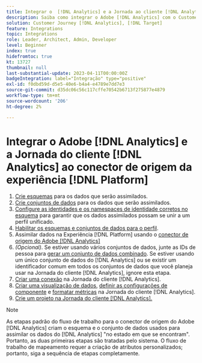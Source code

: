 ```yaml
---
title: Integrar o  [!DNL Analytics] e a Jornada ao cliente [!DNL Analytics] ao tutorial do conector de origem da Experiência [!DNL Platform]
description: Saiba como integrar o Adobe [!DNL Analytics] com o Customer Jornada [!DNL Analytics] usando o conector de origem da Experience [!DNL Platform] .
solution: Customer Journey [!DNL Analytics], [!DNL Target]
feature: Integrations
topic: Integrations
role: Leader, Architect, Admin, Developer
level: Beginner
index: true
hidefromtoc: true
kt: 13727
thumbnail: null
last-substantial-update: 2023-04-11T00:00:00Z
badgeIntegration: label="Integração" type="positive"
exl-id: f0dbd59d-d5e5-40e6-b4a4-e4789e7dd7e3
source-git-commit: d35dc06c56c117cffe70542b6713f275877e4879
workflow-type: tm+mt
source-wordcount: '206'
ht-degree: 2%

---
```


# Integrar o Adobe [!DNL Analytics] e a Jornada do cliente [!DNL Analytics] ao conector de origem da experiência [!DNL Platform]

<ol>
    <li><a href="https://experienceleague.adobe.com/?lang=pt-BR#dashboard/learning" _target="_blank" rel="noopener noreferrer">Crie esquemas</a> para os dados que serão assimilados.</li>
    <li><a href="https://experienceleague.adobe.com/docs/platform-learn/tutorials/data-ingestion/create-datasets-and-ingest-data.html" _target="_blank" rel="noopener noreferrer">Crie conjuntos de dados</a> para os dados que serão assimilados.</a></li>
    <li><a href="https://experienceleague.adobe.com/docs/platform-learn/tutorials/identities/label-ingest-and-verify-identity-data.html?lang=en" _target="_blank" rel="noopener noreferrer">Configure as identidades e os namespaces de identidade corretos no esquema</a> para garantir que os dados assimilados possam se unir a um perfil unificado.</li> 
    <li><a href="https://experienceleague.adobe.com/docs/platform-learn/tutorials/profiles/bring-data-into-the-real-time-customer-profile.html?lang=pt-BR" _target="_blank" rel="noopener noreferrer">Habilitar os esquemas e conjuntos de dados para o perfil</a>.</li>
    <li>Assimilar dados na Experiência [!DNL Platform] usando o <a href="https://experienceleague.adobe.com/docs/platform-learn/tutorials/sources/ingest-data-from-adobe-analytics.html?lang=pt-BR" _target="_blank" rel="noopener noreferrer">conector de origem do Adobe [!DNL Analytics]</a></li>
    <li><i>(Opcional)</i>. Se estiver usando vários conjuntos de dados, junte as IDs de pessoa para <a href="https://experienceleague.adobe.com/docs/analytics-platform/using/cja-connections/combined-dataset.html" _target="_blank" rel="noopener noreferrer">gerar um conjunto de dados combinado</a>. Se estiver usando um único conjunto de dados do [!DNL Analytics] ou se existir um identificador comum em todos os conjuntos de dados que você planeja usar na Jornada do cliente [!DNL Analytics], ignore esta etapa.</li>
    <li><a href="https://experienceleague.adobe.com/docs/customer-journey-analytics-learn/tutorials/connections/connecting-customer-journey-analytics-to-data-sources-in-platform.html?lang=pt-BR" _target="_blank" rel="noopener noreferrer">Criar uma conexão</a> na Jornada do cliente [!DNL Analytics].</li>
    <li><a href="https://experienceleague.adobe.com/docs/customer-journey-analytics-learn/tutorials/data-views/basic-configuration-for-data-views.html" _target="_blank" rel="noopener noreferrer">Criar uma visualização de dados</a>, <a href="https://experienceleague.adobe.com/docs/customer-journey-analytics-learn/tutorials/data-views/configuring-component-settings-in-data-views.html" _target="_blank" rel="noopener noreferrer">definir as configurações de componente</a> e <a href="https://experienceleague.adobe.com/docs/customer-journey-analytics-learn/tutorials/data-views/formatting-metrics-in-data-views.html" _target="_blank" rel="noopener noreferrer">formatar métricas</a> na Jornada do cliente [!DNL Analytics].
    <li><a href="https://experienceleague.adobe.com/docs/customer-journey-analytics-learn/tutorials/analysis-workspace/workspace-projects/build-a-new-project.html?lang=pt-BR" _target="_blank" rel="noopener noreferrer">Crie um projeto na Jornada do cliente [!DNL Analytics].</a></li>
</ol>

>[!NOTE]
>
>As etapas padrão do fluxo de trabalho para o conector de origem do Adobe [!DNL Analytics] criam o esquema e o conjunto de dados usados para assimilar os dados do [!DNL Analytics] &quot;no estado em que se encontram&quot;. Portanto, as duas primeiras etapas são tratadas pelo sistema. O fluxo de trabalho de mapeamento requer a criação de atributos personalizados; portanto, siga a sequência de etapas completamente.
